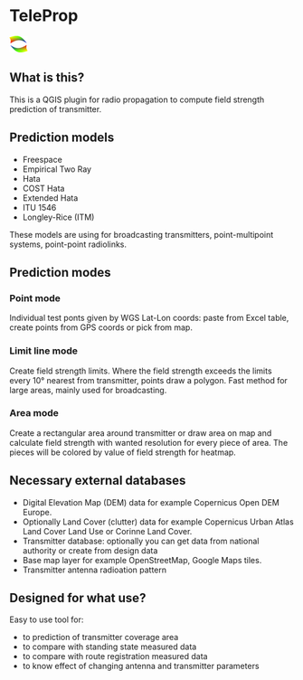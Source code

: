 # TeleProp
<picture>
  <source media="(prefers-color-scheme: dark)" srcset="TeleDeLuxe.png">
  <source media="(prefers-color-scheme: light)" srcset="TeleDeLuxe.png">
  <img alt="TeleDeLuxe logo image" src="TeleDeLuxe.png">
</picture>

## What is this?
This is a QGIS plugin for radio propagation to compute field strength prediction of transmitter.
## Prediction models
- Freespace
- Empirical Two Ray
- Hata
- COST Hata
- Extended Hata
- ITU 1546
- Longley-Rice (ITM)

These models are using for broadcasting transmitters, point-multipoint systems, point-point radiolinks.
## Prediction modes
### Point mode
Individual test ponts given by WGS Lat-Lon coords: paste from Excel table, create points from GPS coords or pick from map.
### Limit line mode
Create field strength limits. Where the field strength exceeds the limits every 10° nearest from transmitter, points draw a polygon. Fast method for large areas, mainly used for broadcasting.
### Area mode
Create a rectangular area around transmitter or draw area on map and calculate field strength with wanted resolution for every piece of area. The pieces will be colored by value of field strength for heatmap.
## Necessary external databases
- Digital Elevation Map (DEM) data for example Copernicus Open DEM Europe.
- Optionally Land Cover (clutter) data for example Copernicus Urban Atlas Land Cover Land Use or Corinne Land Cover.
- Transmitter database: optionally you can get data from national authority or create from design data
- Base map layer for example OpenStreetMap, Google Maps tiles.
- Transmitter antenna radioation pattern
## Designed for what use?
Easy to use tool for:
- to prediction of transmitter coverage area
- to compare with standing state measured data
- to compare with route registration measured data
- to know effect of changing antenna and transmitter parameters
